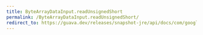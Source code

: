```yaml
---
title: ByteArrayDataInput.readUnsignedShort
permalink: /ByteArrayDataInput.readUnsignedShort/
redirect_to: https://guava.dev/releases/snapshot-jre/api/docs/com/google/common/io/ByteArrayDataInput.html#readUnsignedShort--
---
```


